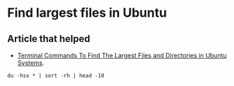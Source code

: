 # Find largest files in Ubuntu

## Article that helped
* [Terminal Commands To Find The Largest Files and Directories in Ubuntu Systems](http://sourcedigit.com/13714-find-large-files-unix-unix-find-largest-files-in-directory-linux-find-largest-directories/).

`du -hsx * | sort -rh | head -10`